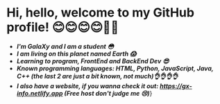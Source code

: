 # Hi, hello, welcome to my GitHub profile! 😊😊😊😊👋👋
  
  - **_I'm GalaXy and I am a student 😳_**
  - **_I am living on this planet named Earth 😱_**
  - **_Learning to program, FrontEnd and BackEnd Dev 😎_**
  - **_Known programming languages: HTML, Python, JavaScript, Java, C++ (the last 2 are just a bit known, not much)👌👌👌👌_**
  - **_I also have a website, if you wanna check it out: https://gx-info.netlify.app (Free host don't judge me 😢)_**}
